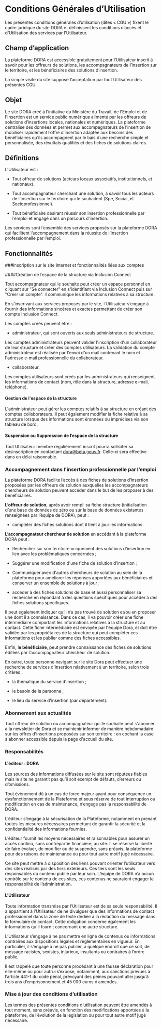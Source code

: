 # Conditions Générales d’Utilisation

Les présentes conditions générales d’utilisation (dites « CGU ») fixent le cadre juridique du site DORA et définissent les conditions d’accès et d’Utilisation des services par l’Utilisateur.

## Champ d’application

La plateforme DORA est accessible gratuitement pour l’Utilisateur inscrit à savoir pour les offreurs de solutions, les accompagnateurs de l’insertion sur le territoire, et les bénéficiaires des solutions d’insertion.

La simple visite du site suppose l’acceptation par tout Utilisateur des présentes CGU.

## Objet

Le site DORA créé à l’initiative du Ministère du Travail, de l'Emploi et de l'Insertion est un service public numérique alimenté par les offreurs de solutions d’insertions locales, nationales et numériques. La plateforme centralise des données et permet aux accompagnateurs de l’insertion de mobiliser rapidement l’offre d’insertion adaptée aux besoins des bénéficiaires qu’ils accompagnent par le bais d’une recherche simple et personnalisée, des résultats qualifiés et des fiches de solutions claires.

## Définitions

L’Utilisateur est :

- Tout offreur de solutions (acteurs locaux associatifs, institutionnels, et nationaux).

- Tout accompagnateur cherchant une solution, à savoir tous les acteurs de l’insertion sur le territoire qui le souhaitent (Spe, Social, et Socioprofessionnel).

- Tout bénéficiaire désirant réussir son insertion professionnelle par l’emploi et engagé dans un parcours d’insertion.

Les services sont l’ensemble des services proposés sur la plateforme DORA qui facilitent l’accompagnement dans la réussite de l’insertion professionnelle par l’emploi.

## Fonctionnalités

###Inscription sur le site internet et fonctionnalités liées aux comptes

####Création de l’espace de la structure via Inclusion Connect

Tout accompagnateur qui le souhaite peut créer un espace personnel en cliquant sur "Se connecter" en s'identifiant via Inclusion Connect puis sur "Créer un compte". Il communique les informations relatives à sa structure.

En s’inscrivant aux services proposés par le site, l’Utilisateur s’engage à fournir des informations sincères et exactes permettant de créer son compte Inclusion Connect.

Les comptes créés peuvent être :

- administrateur, qui sont ouverts aux seuls administrateurs de structure.

Les comptes administrateurs peuvent valider l'inscription d'un collaborateur de leur structure et créer des comptes utilisateurs. La validation du compte administrateur est réalisée par l'envoi d'un mail contenant le nom et l'adresse e-mail professionnelle du collaborateur.

- collaborateur.

Les comptes utilisateurs sont créés par les administrateurs qui renseignent les informations de contact (nom, rôle dans la structure, adresse e-mail, téléphone).

#### Gestion de l'espace de la structure

L'administrateur peut gérer les comptes relatifs à sa structure en créant des comptes collaborateurs. Il peut également modifier la fiche relative à sa structure lorsque des informations sont éronnées ou imprécises via son tableau de bord.

#### Suspension ou Suppression de l’espace de la structure

Tout Utilisateur membre régulièrement inscrit pourra solliciter sa désinscription en contactant [dora@beta.gouv.fr](mailto:dora@beta.gouv.fr). Celle-ci sera effective dans un délai raisonnable.

### Accompagnement dans l’insertion professionnelle par l’emploi

La plateforme DORA facilite l’accès à des fiches de solutions d’insertion proposées par les offreurs de solution auxquelles les accompagnateurs chercheurs de solution peuvent accéder dans le but de les proposer à des bénéficiaires.

**L’offreur de solution**, après avoir rempli sa fiche structure (initialisation d’une base de données de zéro ou sur la base de données existantes renseignées par l’équipe de DORA), peut :

- compléter des fiches solutions dont il tient à jour les informations.

**L’accompagnateur chercheur de solution** en accédant à la plateforme DORA peut :

- Rechercher sur son territoire uniquement des solutions d’insertion en lien avec les problématiques concernées ;

- Suggérer une modification d'une fiche de solution d'insertion ;

- Communiquer avec d'autres chercheurs de solution au sein de la plateforme pour améliorer les réponses apportées aux bénéficiaires et conserver un ensemble de solutions à jour ;

- accéder à des fiches solutions de base et aussi personnaliser sa recherche en répondant à des questions spécifiques pour accéder à des fiches solutions spécifiques.

Il peut également indiquer qu’il n’a pas trouvé de solution et/ou en proposer une dont il a connaissance. Dans ce cas, il va pouvoir créer une fiche intermédiaire comportant les informations relatives à la structure et au contact. Cette fiche intermédiaire est envoyée par l'équipe Dora, et doit être validée par les propriétaires de la structure qui peut compléter ces informations et les publier comme des fiches accessibles.

Enfin, **le bénéficiaire**, peut prendre connaissance des fiches de solutions éditées par l’accompagnateur chercheur de solution.

En outre, toute personne navigant sur le site Dora peut effectuer une recherche de services d'insertion relativement à un territoire, selon trois critères :

- la thématique du service d'insertion ;

- le besoin de la personne ;

- le lieu du service d'insertion (par département).

### Abonnement aux actualités

Tout offreur de solution ou accompagnateur qui le souhaite peut s'abonner à la newsletter de Dora et se maintenir informer de manière hebdomadaire sur les offres d'insertions proposées sur son territoire : en cochant la case s'abonner accessible depuis la page d'accueil du site.

### Responsabilités

#### L'éditeur : DORA

Les sources des informations diffusées sur le site sont réputées fiables mais le site ne garantit pas qu’il soit exempt de défauts, d’erreurs ou d’omissions.

Tout évènement dû à un cas de force majeur ayant pour conséquence un dysfonctionnement de la Plateforme et sous réserve de tout interruption ou modification en cas de maintenance, n’engage pas la responsabilité de DORA.

L’éditeur s’engage à la sécurisation de la Plateforme, notamment en prenant toutes les mesures nécessaires permettant de garantir la sécurité et la confidentialité des informations fournies.

L’éditeur fournit les moyens nécessaires et raisonnables pour assurer un accès continu, sans contrepartie financière, au site. Il se réserve la liberté de faire évoluer, de modifier ou de suspendre, sans préavis, la plateforme pour des raisons de maintenance ou pour tout autre motif jugé nécessaire.

Ce site peut mettre à disposition des liens pouvant orienter l’utilisateur vers des sites réalisés par des tiers extérieurs. Ces tiers sont les seuls responsables du contenu publié par leur soin. L’équipe de DORA n’a aucun contrôle sur le contenu de ces sites, ces contenus ne sauraient engager la responsabilité de l’administration.

#### L’Utilisateur

Toute information transmise par l’Utilisateur est de sa seule responsabilité. Il a appartient à l’Utilisateur de ne divulguer que des informations de contact professionnel dans la zone de texte dédiée à la rédaction du message dans le formulaire de contact. Cette obligation concerne également les informations qu'il fournit concernant une autre structure.

L’Utilisateur s’engage à ne pas mettre en ligne de contenus ou informations contraires aux dispositions légales et règlementaires en vigueur. En particulier, il s’engage à ne pas publier, à quelque endroit que ce soit, de message racistes, sexistes, injurieux, insultants ou contraires à l’ordre public.

Il est rappelé que toute personne procédant à une fausse déclaration pour elle-même ou pour autrui s’expose, notamment, aux sanctions prévues à l’article 441-1 du code pénal, prévoyant des peines pouvant aller jusqu’à trois ans d’emprisonnement et 45 000 euros d’amendes.

### Mise à jour des conditions d’utilisation

Les termes des présentes conditions d’utilisation peuvent être amendés à tout moment, sans préavis, en fonction des modifications apportées à la plateforme, de l’évolution de la législation ou pour tout autre motif jugé nécessaire.

